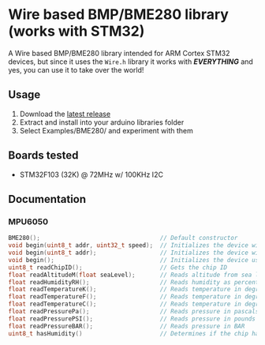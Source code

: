 # Wire based BMP/BME280 library (works with STM32)
A Wire based BMP/BME280 library intended for ARM Cortex STM32 devices, but since it uses the `Wire.h` library it works with ***EVERYTHING*** and yes, you can use it to take over the world!
## Usage
 1. Download the [latest release](https://github.com/abc123me/Wire_Based_BME280/releases)
 2. Extract and install into your arduino libraries folder
 3. Select Examples/BME280/ and experiment with them
## Boards tested
 - STM32F103 (32K) @ 72MHz w/ 100KHz I2C
## Documentation
### MPU6050
```c
BME280();                                  // Default constructor
void begin(uint8_t addr, uint32_t speed);  // Initializes the device with a custom clock speed & address
void begin(uint8_t addr);                  // Initializes the device with a custom address @ 100KHz
void begin();                              // Initializes the device using address 0x76 @ 100KHz
uint8_t readChipID();                      // Gets the chip ID
float readAltitudeM(float seaLevel);       // Reads altitude from sea level
float readHumidityRH();                    // Reads humidity as percent relative humidity
float readTemperatureK();                  // Reads temperature in degrees kelvin
float readTemperatureF();                  // Reads temperature in degrees farenheit
float readTemperatureC();                  // Reads temperature in degrees celcius
float readPressurePa();                    // Reads pressure in pascals
float readPressurePSI();                   // Reads pressure in pounds per square inch
float readPressureBAR();                   // Reads pressure in BAR
uint8_t hasHumidity()                      // Determines if the chip has a humidity sensor 
```

